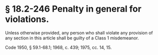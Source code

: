 # § 18.2-246 Penalty in general for violations.

<p>Unless otherwise provided, any person who shall violate any provision of any section in this article shall be guilty of a Class 1 misdemeanor.</p><p>Code 1950, § 59.1-68.1; 1968, c. 439; 1975, cc. 14, 15.</p>